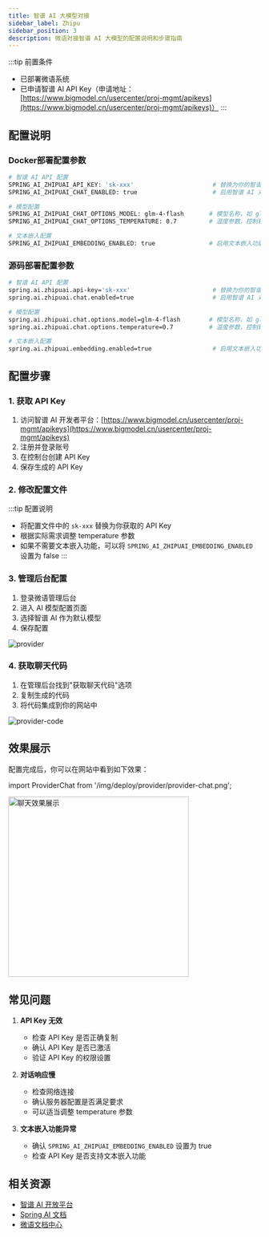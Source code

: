 ```yaml
---
title: 智谱 AI 大模型对接
sidebar_label: Zhipu
sidebar_position: 3
description: 微语对接智谱 AI 大模型的配置说明和步骤指南
---
```


:::tip 前置条件

- 已部署微语系统
- 已申请智谱 AI API Key（申请地址：[https://www.bigmodel.cn/usercenter/proj-mgmt/apikeys](https://www.bigmodel.cn/usercenter/proj-mgmt/apikeys)）
:::

## 配置说明

### Docker部署配置参数

```bash
# 智谱 AI API 配置
SPRING_AI_ZHIPUAI_API_KEY: 'sk-xxx'                      # 替换为你的智谱 AI API Key
SPRING_AI_ZHIPUAI_CHAT_ENABLED: true                     # 启用智谱 AI 对话功能

# 模型配置
SPRING_AI_ZHIPUAI_CHAT_OPTIONS_MODEL: glm-4-flash       # 模型名称，如 glm-4-flash
SPRING_AI_ZHIPUAI_CHAT_OPTIONS_TEMPERATURE: 0.7         # 温度参数，控制输出的随机性，范围 0-1

# 文本嵌入配置
SPRING_AI_ZHIPUAI_EMBEDDING_ENABLED: true               # 启用文本嵌入功能
```

### 源码部署配置参数

```bash
# 智谱 AI API 配置
spring.ai.zhipuai.api-key='sk-xxx'                       # 替换为你的智谱 AI API Key
spring.ai.zhipuai.chat.enabled=true                      # 启用智谱 AI 对话功能

# 模型配置
spring.ai.zhipuai.chat.options.model=glm-4-flash        # 模型名称，如 glm-4-flash
spring.ai.zhipuai.chat.options.temperature=0.7          # 温度参数，控制输出的随机性，范围 0-1

# 文本嵌入配置
spring.ai.zhipuai.embedding.enabled=true                 # 启用文本嵌入功能
```

## 配置步骤

### 1. 获取 API Key

1. 访问智谱 AI 开发者平台：[https://www.bigmodel.cn/usercenter/proj-mgmt/apikeys](https://www.bigmodel.cn/usercenter/proj-mgmt/apikeys)
2. 注册并登录账号
3. 在控制台创建 API Key
4. 保存生成的 API Key

### 2. 修改配置文件

:::tip 配置说明

- 将配置文件中的 `sk-xxx` 替换为你获取的 API Key
- 根据实际需求调整 temperature 参数
- 如果不需要文本嵌入功能，可以将 `SPRING_AI_ZHIPUAI_EMBEDDING_ENABLED` 设置为 false
:::

### 3. 管理后台配置

1. 登录微语管理后台
2. 进入 AI 模型配置页面
3. 选择智谱 AI 作为默认模型
4. 保存配置

![provider](/img/deploy/provider/provider.png)

### 4. 获取聊天代码

1. 在管理后台找到"获取聊天代码"选项
2. 复制生成的代码
3. 将代码集成到你的网站中

![provider-code](/img/deploy/provider/provider-code.png)

## 效果展示

配置完成后，你可以在网站中看到如下效果：

import ProviderChat from '/img/deploy/provider/provider-chat.png';

<img src={ProviderChat} alt="聊天效果展示" width="360" />

## 常见问题

1. **API Key 无效**
   - 检查 API Key 是否正确复制
   - 确认 API Key 是否已激活
   - 验证 API Key 的权限设置

2. **对话响应慢**
   - 检查网络连接
   - 确认服务器配置是否满足要求
   - 可以适当调整 temperature 参数

3. **文本嵌入功能异常**
   - 确认 `SPRING_AI_ZHIPUAI_EMBEDDING_ENABLED` 设置为 true
   - 检查 API Key 是否支持文本嵌入功能

## 相关资源

- [智谱 AI 开放平台](https://open.bigmodel.cn/overview)
- [Spring AI 文档](https://docs.spring.io/spring-ai/reference/api/chat/zhipuai-chat.html)
- [微语文档中心](/docs/intro)
